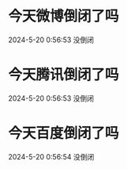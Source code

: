 # 今天微博倒闭了吗

2024-5-20 0:56:53 没倒闭

# 今天腾讯倒闭了吗

2024-5-20 0:56:53 没倒闭

# 今天百度倒闭了吗

2024-5-20 0:56:54 没倒闭

